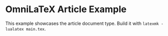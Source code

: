 # OmniLaTeX Article Example

This example showcases the article document type. Build it with `latexmk -lualatex main.tex`.
